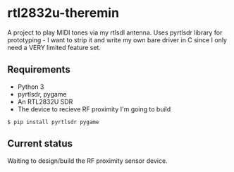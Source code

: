 # rtl2832u-theremin
A project to play MIDI tones via my rtlsdl antenna. Uses pyrtlsdr library for prototyping - I want to strip it and write my own bare driver in C since I only need a VERY limited feature set.

## Requirements

* Python 3
* pyrtlsdr, pygame
* An RTL2832U SDR
* The device to recieve RF proximity I'm going to build
```
$ pip install pyrtlsdr pygame
```

## Current status
Waiting to design/build the RF proximity sensor device.

